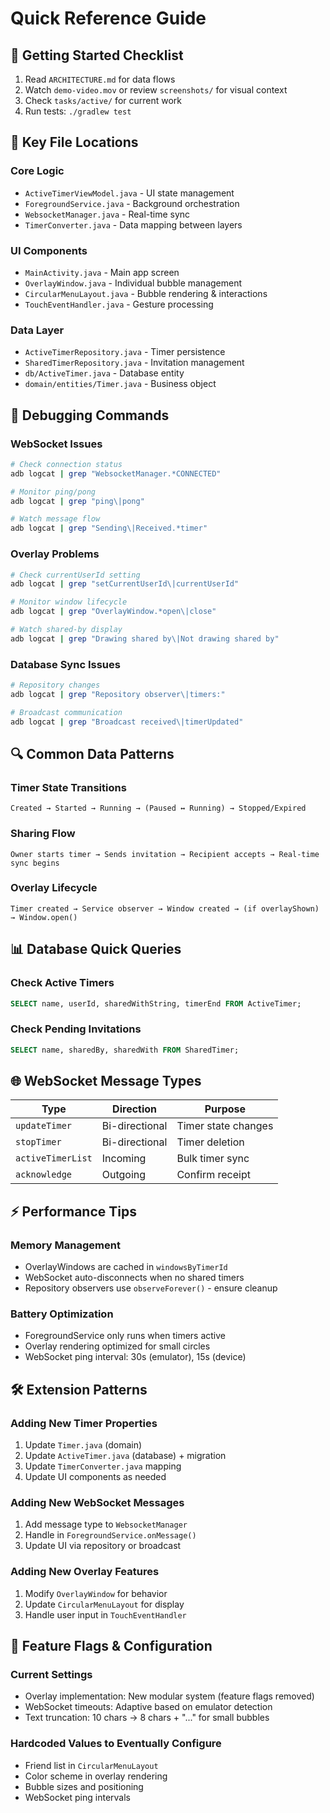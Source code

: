 # Quick Reference Guide

## 🚀 Getting Started Checklist
1. Read `ARCHITECTURE.md` for data flows
2. Watch `demo-video.mov` or review `screenshots/` for visual context
3. Check `tasks/active/` for current work
4. Run tests: `./gradlew test`

## 🔧 Key File Locations

### Core Logic
- `ActiveTimerViewModel.java` - UI state management
- `ForegroundService.java` - Background orchestration  
- `WebsocketManager.java` - Real-time sync
- `TimerConverter.java` - Data mapping between layers

### UI Components
- `MainActivity.java` - Main app screen
- `OverlayWindow.java` - Individual bubble management
- `CircularMenuLayout.java` - Bubble rendering & interactions
- `TouchEventHandler.java` - Gesture processing

### Data Layer
- `ActiveTimerRepository.java` - Timer persistence
- `SharedTimerRepository.java` - Invitation management
- `db/ActiveTimer.java` - Database entity
- `domain/entities/Timer.java` - Business object

## 🐛 Debugging Commands

### WebSocket Issues
```bash
# Check connection status
adb logcat | grep "WebsocketManager.*CONNECTED"

# Monitor ping/pong
adb logcat | grep "ping\|pong"

# Watch message flow
adb logcat | grep "Sending\|Received.*timer"
```

### Overlay Problems
```bash
# Check currentUserId setting
adb logcat | grep "setCurrentUserId\|currentUserId"

# Monitor window lifecycle
adb logcat | grep "OverlayWindow.*open\|close"

# Watch shared-by display
adb logcat | grep "Drawing shared by\|Not drawing shared by"
```

### Database Sync Issues
```bash
# Repository changes
adb logcat | grep "Repository observer\|timers:"

# Broadcast communication
adb logcat | grep "Broadcast received\|timerUpdated"
```

## 🔍 Common Data Patterns

### Timer State Transitions
```
Created → Started → Running → (Paused ↔ Running) → Stopped/Expired
```

### Sharing Flow
```
Owner starts timer → Sends invitation → Recipient accepts → Real-time sync begins
```

### Overlay Lifecycle  
```
Timer created → Service observer → Window created → (if overlayShown) → Window.open()
```

## 📊 Database Quick Queries

### Check Active Timers
```sql
SELECT name, userId, sharedWithString, timerEnd FROM ActiveTimer;
```

### Check Pending Invitations
```sql
SELECT name, sharedBy, sharedWith FROM SharedTimer;
```

## 🌐 WebSocket Message Types

| Type | Direction | Purpose |
|------|-----------|---------|
| `updateTimer` | Bi-directional | Timer state changes |
| `stopTimer` | Bi-directional | Timer deletion |
| `activeTimerList` | Incoming | Bulk timer sync |
| `acknowledge` | Outgoing | Confirm receipt |

## ⚡ Performance Tips

### Memory Management
- OverlayWindows are cached in `windowsByTimerId`
- WebSocket auto-disconnects when no shared timers
- Repository observers use `observeForever()` - ensure cleanup

### Battery Optimization
- ForegroundService only runs when timers active
- Overlay rendering optimized for small circles
- WebSocket ping interval: 30s (emulator), 15s (device)

## 🛠 Extension Patterns

### Adding New Timer Properties
1. Update `Timer.java` (domain)
2. Update `ActiveTimer.java` (database) + migration
3. Update `TimerConverter.java` mapping
4. Update UI components as needed

### Adding New WebSocket Messages
1. Add message type to `WebsocketManager`
2. Handle in `ForegroundService.onMessage()`
3. Update UI via repository or broadcast

### Adding New Overlay Features
1. Modify `OverlayWindow` for behavior
2. Update `CircularMenuLayout` for display
3. Handle user input in `TouchEventHandler`

## 🎯 Feature Flags & Configuration

### Current Settings
- Overlay implementation: New modular system (feature flags removed)
- WebSocket timeouts: Adaptive based on emulator detection
- Text truncation: 10 chars → 8 chars + "..." for small bubbles

### Hardcoded Values to Eventually Configure
- Friend list in `CircularMenuLayout`
- Color scheme in overlay rendering
- Bubble sizes and positioning
- WebSocket ping intervals
